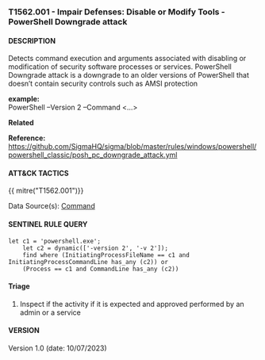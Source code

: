 ### T1562.001 - Impair Defenses: Disable or Modify Tools - PowerShell Downgrade attack
  


####  DESCRIPTION  
Detects command execution and arguments associated with disabling or modification of security software processes or services. PowerShell Downgrade attack is a downgrade to an older versions of PowerShell that doesn’t contain security controls such as AMSI protection    

**example:**  
PowerShell –Version 2 –Command <…>    


**Related**  
       


**Reference:**  
https://github.com/SigmaHQ/sigma/blob/master/rules/windows/powershell/powershell_classic/posh_pc_downgrade_attack.yml      


####  ATT&CK TACTICS  
{{ mitre("T1562.001")}}    

Data Source(s): [Command](https://attack.mitre.org/datasources/DS001/)


#### SENTINEL RULE QUERY   

~~~
let c1 = 'powershell.exe'; 
    let c2 = dynamic(['-version 2', '-v 2']);
    find where (InitiatingProcessFileName == c1 and InitiatingProcessCommandLine has_any (c2)) or 
    (Process == c1 and CommandLine has_any (c2)) 
~~~


#### Triage  

1. Inspect if the activity if it is expected and approved performed by an admin or a service  


#### VERSION  
Version 1.0 (date: 10/07/2023)  
